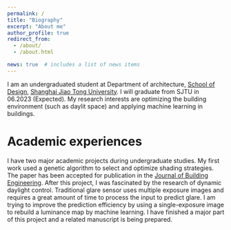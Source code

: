 ```yaml
---
permalink: /
title: "Biography"
excerpt: "About me"
author_profile: true
redirect_from: 
  - /about/
  - /about.html

news: true  # includes a list of news items
---
```


I am an undergraduated student at Department of architecture, [School of Design](https://designschool.sjtu.edu.cn/en-us), [Shanghai Jiao Tong University](https://en.sjtu.edu.cn/). I will graduate from SJTU in 06.2023 (Expected). My research interests are optimizing the building environment (such as daylit space) and applying machine learning in buildings.

Academic experiences
======
I have two major academic projects during undergraduate studies.  My first work used a genetic algorithm to select and optimize shading strategies. The paper has been accepted for publication in the [Journal of Building Engineering](https://www.sciencedirect.com/science/article/pii/S2352710222015388). After this project, I was fascinated by the research of dynamic daylight control. Traditional glare sensor uses multiple exposure images and requires a great amount of time to process the input to predict glare. I am trying to improve the prediction efficiency by using a single-exposure image to rebuild a luminance map by machine learning. I have finished a major part of this project and a related manuscript is being prepared.
